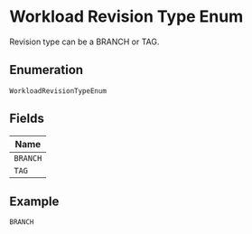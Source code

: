 
# Workload Revision Type Enum

Revision type can be a BRANCH or TAG.

## Enumeration

`WorkloadRevisionTypeEnum`

## Fields

| Name |
|  --- |
| `BRANCH` |
| `TAG` |

## Example

```
BRANCH
```

